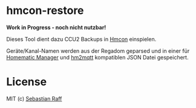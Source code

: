 # hmcon-restore

**Work in Progress - noch nicht nutzbar!**

Dieses Tool dient dazu CCU2 Backups in [Hmcon](https://github.com/hobbyquaker/hmcon) einspielen.

Geräte/Kanal-Namen werden aus der Regadom geparsed und in einer für 
[Homematic Manager](https://github.com/hobbyquaker/homematic-manager) und 
[hm2mqtt](https://github.com/owagner/hm2mqtt) kompatiblen JSON Datei gespeichert.

# License

MIT (c) [Sebastian Raff](https://github.com/hobbyquaker)
